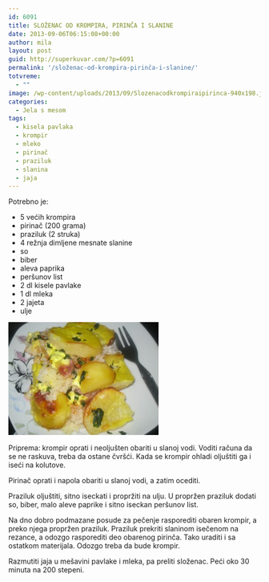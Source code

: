 ```yaml
---
id: 6091
title: SLOŽENAC OD KROMPIRA, PIRINČA I SLANINE
date: 2013-09-06T06:15:08+00:00
author: mila
layout: post
guid: http://superkuvar.com/?p=6091
permalink: '/složenac-od-krompira-pirinča-i-slanine/'
totvreme:
  - ""
image: /wp-content/uploads/2013/09/Slozenacodkrompiraipirinca-940x198.jpg
categories:
  - Jela s mesom
tags:
  - kisela pavlaka
  - krompir
  - mleko
  - pirinač
  - praziluk
  - slanina
  - jaja
---
```

Potrebno je:

  * 5 većih krompira
  * pirinač (200 grama)
  * praziluk (2 struka)
  * 4 režnja dimljene mesnate slanine
  * so
  * biber
  * aleva paprika
  * peršunov list
  * 2 dl kisele pavlake
  * 1 dl mleka
  * 2 jajeta
  * ulje

[<img class="alignnone size-medium wp-image-6092" src="/wp-content/uploads/2013/09/Slozenacodkrompiraipirinca-300x225.jpg" alt="Slozenacodkrompiraipirinca" width="300" height="225" />](/wp-content/uploads/2013/09/Slozenacodkrompiraipirinca.jpg)

Priprema: krompir oprati i neoljušten obariti u slanoj vodi. Voditi računa da se ne raskuva, treba da ostane čvršći. Kada se krompir ohladi oljuštiti ga i iseći na kolutove.

Pirinač oprati i napola obariti u slanoj vodi, a zatim ocediti.

Praziluk oljuštiti, sitno iseckati i propržiti na ulju. U propržen praziluk dodati so, biber, malo aleve paprike i sitno iseckan peršunov list.

Na dno dobro podmazane posude za pečenje rasporediti obaren krompir, a preko njega propržen praziluk. Praziluk prekriti slaninom isečenom na rezance, a odozgo rasporediti deo obarenog pirinča. Tako uraditi i sa ostatkom materijala. Odozgo treba da bude krompir.

Razmutiti jaja u mešavini pavlake i mleka, pa preliti složenac. Peći oko 30 minuta na 200 stepeni.